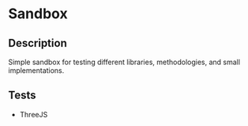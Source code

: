 # Sandbox
## Description
Simple sandbox for testing different libraries, methodologies, and small implementations.

## Tests
- ThreeJS